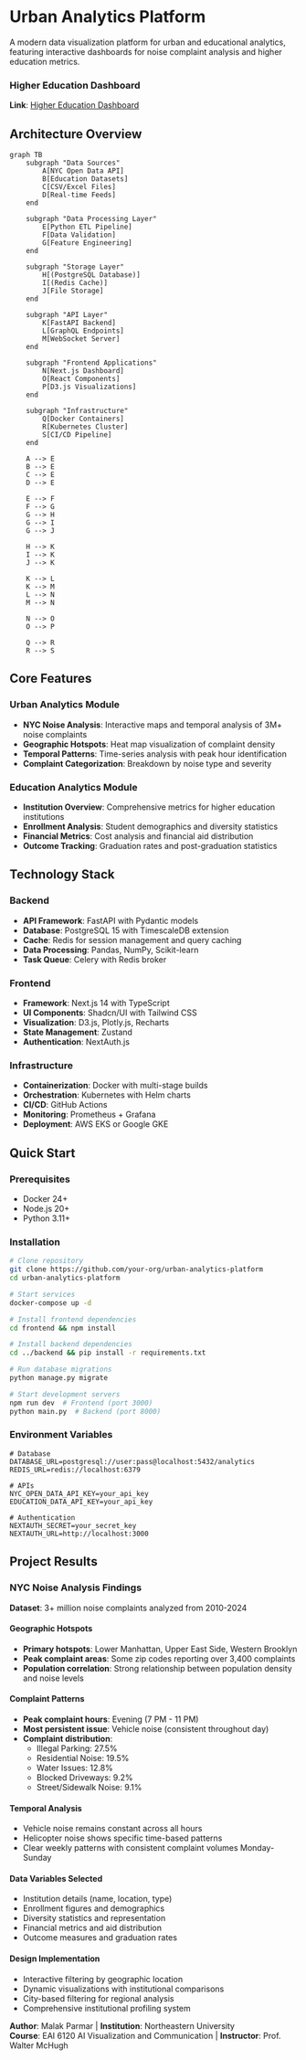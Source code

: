 # Urban Analytics Platform

A modern data visualization platform for urban and educational analytics, featuring interactive dashboards for noise complaint analysis and higher education metrics.

### Higher Education Dashboard

**Link**: [Higher Education Dashboard](https://public.tableau.com/views/HigheredDashboard/Dashboard1?:language=en-US&publish=yes&:sid=&:redirect=auth&:display_count=n&:origin=viz_share_link)

## Architecture Overview

```mermaid
graph TB
    subgraph "Data Sources"
        A[NYC Open Data API]
        B[Education Datasets]
        C[CSV/Excel Files]
        D[Real-time Feeds]
    end

    subgraph "Data Processing Layer"
        E[Python ETL Pipeline]
        F[Data Validation]
        G[Feature Engineering]
    end

    subgraph "Storage Layer"
        H[(PostgreSQL Database)]
        I[(Redis Cache)]
        J[File Storage]
    end

    subgraph "API Layer"
        K[FastAPI Backend]
        L[GraphQL Endpoints]
        M[WebSocket Server]
    end

    subgraph "Frontend Applications"
        N[Next.js Dashboard]
        O[React Components]
        P[D3.js Visualizations]
    end

    subgraph "Infrastructure"
        Q[Docker Containers]
        R[Kubernetes Cluster]
        S[CI/CD Pipeline]
    end

    A --> E
    B --> E
    C --> E
    D --> E
    
    E --> F
    F --> G
    G --> H
    G --> I
    G --> J
    
    H --> K
    I --> K
    J --> K
    
    K --> L
    K --> M
    L --> N
    M --> N
    
    N --> O
    O --> P
    
    Q --> R
    R --> S
```

## Core Features

### Urban Analytics Module
- **NYC Noise Analysis**: Interactive maps and temporal analysis of 3M+ noise complaints
- **Geographic Hotspots**: Heat map visualization of complaint density
- **Temporal Patterns**: Time-series analysis with peak hour identification
- **Complaint Categorization**: Breakdown by noise type and severity

### Education Analytics Module
- **Institution Overview**: Comprehensive metrics for higher education institutions
- **Enrollment Analysis**: Student demographics and diversity statistics
- **Financial Metrics**: Cost analysis and financial aid distribution
- **Outcome Tracking**: Graduation rates and post-graduation statistics

## Technology Stack

### Backend
- **API Framework**: FastAPI with Pydantic models
- **Database**: PostgreSQL 15 with TimescaleDB extension
- **Cache**: Redis for session management and query caching
- **Data Processing**: Pandas, NumPy, Scikit-learn
- **Task Queue**: Celery with Redis broker

### Frontend
- **Framework**: Next.js 14 with TypeScript
- **UI Components**: Shadcn/UI with Tailwind CSS
- **Visualization**: D3.js, Plotly.js, Recharts
- **State Management**: Zustand
- **Authentication**: NextAuth.js

### Infrastructure
- **Containerization**: Docker with multi-stage builds
- **Orchestration**: Kubernetes with Helm charts
- **CI/CD**: GitHub Actions
- **Monitoring**: Prometheus + Grafana
- **Deployment**: AWS EKS or Google GKE

## Quick Start

### Prerequisites
- Docker 24+
- Node.js 20+
- Python 3.11+

### Installation

```bash
# Clone repository
git clone https://github.com/your-org/urban-analytics-platform
cd urban-analytics-platform

# Start services
docker-compose up -d

# Install frontend dependencies
cd frontend && npm install

# Install backend dependencies
cd ../backend && pip install -r requirements.txt

# Run database migrations
python manage.py migrate

# Start development servers
npm run dev  # Frontend (port 3000)
python main.py  # Backend (port 8000)
```

### Environment Variables

```env
# Database
DATABASE_URL=postgresql://user:pass@localhost:5432/analytics
REDIS_URL=redis://localhost:6379

# APIs
NYC_OPEN_DATA_API_KEY=your_api_key
EDUCATION_DATA_API_KEY=your_api_key

# Authentication
NEXTAUTH_SECRET=your_secret_key
NEXTAUTH_URL=http://localhost:3000
```

## Project Results

### NYC Noise Analysis Findings

**Dataset**: 3+ million noise complaints analyzed from 2010-2024

#### Geographic Hotspots
- **Primary hotspots**: Lower Manhattan, Upper East Side, Western Brooklyn
- **Peak complaint areas**: Some zip codes reporting over 3,400 complaints
- **Population correlation**: Strong relationship between population density and noise levels

#### Complaint Patterns
- **Peak complaint hours**: Evening (7 PM - 11 PM)
- **Most persistent issue**: Vehicle noise (consistent throughout day)
- **Complaint distribution**:
  - Illegal Parking: 27.5%
  - Residential Noise: 19.5%
  - Water Issues: 12.8%
  - Blocked Driveways: 9.2%
  - Street/Sidewalk Noise: 9.1%

#### Temporal Analysis
- Vehicle noise remains constant across all hours
- Helicopter noise shows specific time-based patterns
- Clear weekly patterns with consistent complaint volumes Monday-Sunday


#### Data Variables Selected
- Institution details (name, location, type)
- Enrollment figures and demographics
- Diversity statistics and representation
- Financial metrics and aid distribution
- Outcome measures and graduation rates

#### Design Implementation
- Interactive filtering by geographic location
- Dynamic visualizations with institutional comparisons
- City-based filtering for regional analysis
- Comprehensive institutional profiling system

**Author**: Malak Parmar | **Institution**: Northeastern University  
**Course**: EAI 6120 AI Visualization and Communication | **Instructor**: Prof. Walter McHugh
